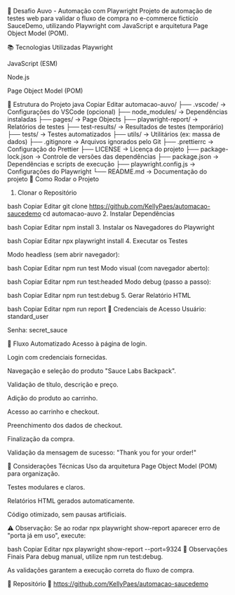 🧪 Desafio Auvo - Automação com Playwright
Projeto de automação de testes web para validar o fluxo de compra no e-commerce fictício SauceDemo, utilizando Playwright com JavaScript e arquitetura Page Object Model (POM).

📚 Tecnologias Utilizadas
Playwright

JavaScript (ESM)

Node.js

Page Object Model (POM)

📁 Estrutura do Projeto
java
Copiar
Editar
automacao-auvo/
├── .vscode/               → Configurações do VSCode (opcional)
├── node_modules/          → Dependências instaladas
├── pages/                 → Page Objects
├── playwright-report/     → Relatórios de testes
├── test-results/          → Resultados de testes (temporário)
├── tests/                 → Testes automatizados
├── utils/                 → Utilitários (ex: massa de dados)
├── .gitignore             → Arquivos ignorados pelo Git
├── .prettierrc            → Configuração do Prettier
├── LICENSE                → Licença do projeto
├── package-lock.json      → Controle de versões das dependências
├── package.json           → Dependências e scripts de execução
├── playwright.config.js   → Configurações do Playwright
└── README.md              → Documentação do projeto
🚀 Como Rodar o Projeto
1. Clonar o Repositório

bash
Copiar
Editar
git clone https://github.com/KellyPaes/automacao-saucedemo
cd automacao-auvo
2. Instalar Dependências

bash
Copiar
Editar
npm install
3. Instalar os Navegadores do Playwright

bash
Copiar
Editar
npx playwright install
4. Executar os Testes

Modo headless (sem abrir navegador):

bash
Copiar
Editar
npm run test
Modo visual (com navegador aberto):

bash
Copiar
Editar
npm run test:headed
Modo debug (passo a passo):

bash
Copiar
Editar
npm run test:debug
5. Gerar Relatório HTML

bash
Copiar
Editar
npm run report
🔐 Credenciais de Acesso
Usuário: standard_user

Senha: secret_sauce

🧱 Fluxo Automatizado
Acesso à página de login.

Login com credenciais fornecidas.

Navegação e seleção do produto "Sauce Labs Backpack".

Validação de título, descrição e preço.

Adição do produto ao carrinho.

Acesso ao carrinho e checkout.

Preenchimento dos dados de checkout.

Finalização da compra.

Validação da mensagem de sucesso: "Thank you for your order!"

📄 Considerações Técnicas
Uso da arquitetura Page Object Model (POM) para organização.

Testes modulares e claros.

Relatórios HTML gerados automaticamente.

Código otimizado, sem pausas artificiais.

⚠️ Observação: Se ao rodar npx playwright show-report aparecer erro de "porta já em uso", execute:

bash
Copiar
Editar
npx playwright show-report --port=9324
💬 Observações Finais
Para debug manual, utilize npm run test:debug.

As validações garantem a execução correta do fluxo de compra.

📎 Repositório
🔗 https://github.com/KellyPaes/automacao-saucedemo